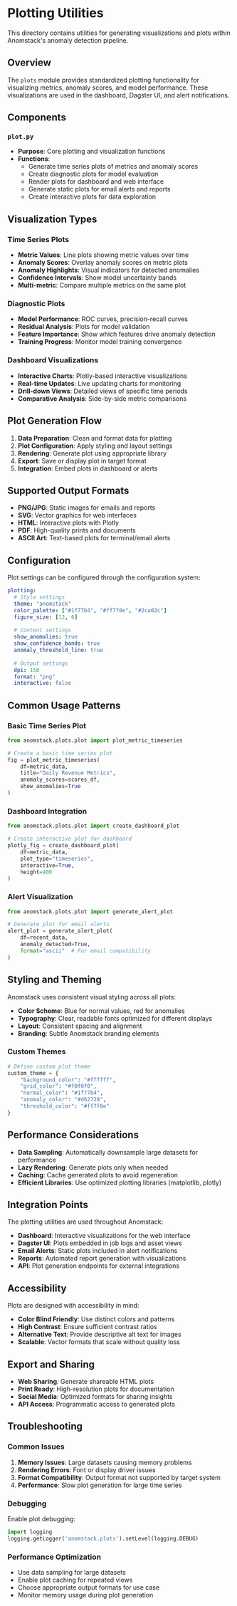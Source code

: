 # Plotting Utilities

This directory contains utilities for generating visualizations and plots within Anomstack's anomaly detection pipeline.

## Overview

The `plots` module provides standardized plotting functionality for visualizing metrics, anomaly scores, and model performance. These visualizations are used in the dashboard, Dagster UI, and alert notifications.

## Components

### `plot.py`
- **Purpose**: Core plotting and visualization functions
- **Functions**:
  - Generate time series plots of metrics and anomaly scores
  - Create diagnostic plots for model evaluation
  - Render plots for dashboard and web interface
  - Generate static plots for email alerts and reports
  - Create interactive plots for data exploration

## Visualization Types

### Time Series Plots
- **Metric Values**: Line plots showing metric values over time
- **Anomaly Scores**: Overlay anomaly scores on metric plots
- **Anomaly Highlights**: Visual indicators for detected anomalies
- **Confidence Intervals**: Show model uncertainty bands
- **Multi-metric**: Compare multiple metrics on the same plot

### Diagnostic Plots
- **Model Performance**: ROC curves, precision-recall curves
- **Residual Analysis**: Plots for model validation
- **Feature Importance**: Show which features drive anomaly detection
- **Training Progress**: Monitor model training convergence

### Dashboard Visualizations
- **Interactive Charts**: Plotly-based interactive visualizations
- **Real-time Updates**: Live updating charts for monitoring
- **Drill-down Views**: Detailed views of specific time periods
- **Comparative Analysis**: Side-by-side metric comparisons

## Plot Generation Flow

1. **Data Preparation**: Clean and format data for plotting
2. **Plot Configuration**: Apply styling and layout settings
3. **Rendering**: Generate plot using appropriate library
4. **Export**: Save or display plot in target format
5. **Integration**: Embed plots in dashboard or alerts

## Supported Output Formats

- **PNG/JPG**: Static images for emails and reports
- **SVG**: Vector graphics for web interfaces
- **HTML**: Interactive plots with Plotly
- **PDF**: High-quality prints and documents
- **ASCII Art**: Text-based plots for terminal/email alerts

## Configuration

Plot settings can be configured through the configuration system:

```yaml
plotting:
  # Style settings
  theme: "anomstack"
  color_palette: ["#1f77b4", "#ff7f0e", "#2ca02c"]
  figure_size: [12, 6]
  
  # Content settings
  show_anomalies: true
  show_confidence_bands: true
  anomaly_threshold_line: true
  
  # Output settings
  dpi: 150
  format: "png"
  interactive: false
```

## Common Usage Patterns

### Basic Time Series Plot
```python
from anomstack.plots.plot import plot_metric_timeseries

# Create a basic time series plot
fig = plot_metric_timeseries(
    df=metric_data,
    title="Daily Revenue Metrics",
    anomaly_scores=scores_df,
    show_anomalies=True
)
```

### Dashboard Integration
```python
from anomstack.plots.plot import create_dashboard_plot

# Create interactive plot for dashboard
plotly_fig = create_dashboard_plot(
    df=metric_data,
    plot_type="timeseries",
    interactive=True,
    height=400
)
```

### Alert Visualization
```python
from anomstack.plots.plot import generate_alert_plot

# Generate plot for email alerts
alert_plot = generate_alert_plot(
    df=recent_data,
    anomaly_detected=True,
    format="ascii"  # For email compatibility
)
```

## Styling and Theming

Anomstack uses consistent visual styling across all plots:

- **Color Scheme**: Blue for normal values, red for anomalies
- **Typography**: Clear, readable fonts optimized for different displays
- **Layout**: Consistent spacing and alignment
- **Branding**: Subtle Anomstack branding elements

### Custom Themes
```python
# Define custom plot theme
custom_theme = {
    "background_color": "#ffffff",
    "grid_color": "#f0f0f0",
    "normal_color": "#1f77b4",
    "anomaly_color": "#d62728",
    "threshold_color": "#ff7f0e"
}
```

## Performance Considerations

- **Data Sampling**: Automatically downsample large datasets for performance
- **Lazy Rendering**: Generate plots only when needed
- **Caching**: Cache generated plots to avoid regeneration
- **Efficient Libraries**: Use optimized plotting libraries (matplotlib, plotly)

## Integration Points

The plotting utilities are used throughout Anomstack:

- **Dashboard**: Interactive visualizations for the web interface
- **Dagster UI**: Plots embedded in job logs and asset views
- **Email Alerts**: Static plots included in alert notifications
- **Reports**: Automated report generation with visualizations
- **API**: Plot generation endpoints for external integrations

## Accessibility

Plots are designed with accessibility in mind:

- **Color Blind Friendly**: Use distinct colors and patterns
- **High Contrast**: Ensure sufficient contrast ratios
- **Alternative Text**: Provide descriptive alt text for images
- **Scalable**: Vector formats that scale without quality loss

## Export and Sharing

- **Web Sharing**: Generate shareable HTML plots
- **Print Ready**: High-resolution plots for documentation
- **Social Media**: Optimized formats for sharing insights
- **API Access**: Programmatic access to generated plots

## Troubleshooting

### Common Issues

1. **Memory Issues**: Large datasets causing memory problems
2. **Rendering Errors**: Font or display driver issues
3. **Format Compatibility**: Output format not supported by target system
4. **Performance**: Slow plot generation for large time series

### Debugging

Enable plot debugging:
```python
import logging
logging.getLogger('anomstack.plots').setLevel(logging.DEBUG)
```

### Performance Optimization

- Use data sampling for large datasets
- Enable plot caching for repeated views
- Choose appropriate output formats for use case
- Monitor memory usage during plot generation 